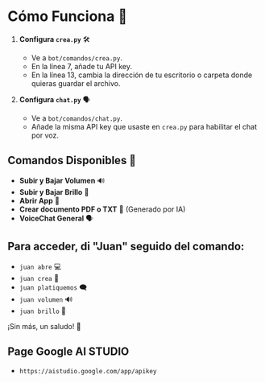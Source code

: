 # Cómo Funciona 🚀

1. **Configura `crea.py`** 🛠️
   - Ve a `bot/comandos/crea.py`.
   - En la línea 7, añade tu API key.
   - En la línea 13, cambia la dirección de tu escritorio o carpeta donde quieras guardar el archivo.

2. **Configura `chat.py`** 🗣️
   - Ve a `bot/comandos/chat.py`.
   - Añade la misma API key que usaste en `crea.py` para habilitar el chat por voz.

## Comandos Disponibles 📝

- **Subir y Bajar Volumen** 🔊
- **Subir y Bajar Brillo** 🌟
- **Abrir App** 📱
- **Crear documento PDF o TXT** 📝 (Generado por IA)
- **VoiceChat General** 🗣️

## Para acceder, di "Juan" seguido del comando:

- `juan abre` 💻
- `juan crea` 📂
- `juan platiquemos` 🗨️
- `juan volumen` 🔊
- `juan brillo` 🌟

¡Sin más, un saludo! 👋
## Page Google AI STUDIO
- `https://aistudio.google.com/app/apikey`
